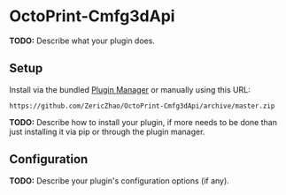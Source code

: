 # OctoPrint-Cmfg3dApi

**TODO:** Describe what your plugin does.

## Setup

Install via the bundled [Plugin Manager](https://github.com/foosel/OctoPrint/wiki/Plugin:-Plugin-Manager)
or manually using this URL:

    https://github.com/ZericZhao/OctoPrint-Cmfg3dApi/archive/master.zip

**TODO:** Describe how to install your plugin, if more needs to be done than just installing it via pip or through
the plugin manager.

## Configuration

**TODO:** Describe your plugin's configuration options (if any).
